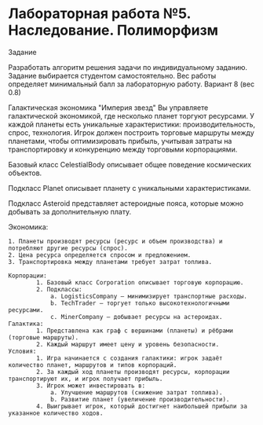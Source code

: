 # Лабораторная работа №5. Наследование. Полиморфизм
Задание

Разработать алгоритм решения задачи по индивидуальному заданию. Задание выбирается студентом самостоятельно. Вес работы определяет минимальный балл за лабораторную работу. Вариант 8 (вес 0.8)

Галактическая экономика "Империя звезд"
Вы управляете галактической экономикой, где несколько планет торгуют ресурсами. У каждой планеты есть уникальные характеристики: производительность, спрос, технология. Игрок должен построить торговые маршруты между планетами, чтобы оптимизировать прибыль, учитывая затраты на транспортировку и конкуренцию между торговыми корпорациями.
    
Базовый класс CelestialBody описывает общее поведение космических объектов.
    
Подкласс Planet описывает планету с уникальными характеристиками.
    
Подкласс Asteroid представляет астероидные пояса, которые можно добывать за дополнительную плату.
    
Экономика:

    1. Планеты производят ресурсы (ресурс и объем производства) и потребляют другие ресурсы (спрос).
    2. Цена ресурса определяется спросом и предложением.
    3. Транспортировка между планетами требует затрат топлива.
          
    Корпорации:
            1. Базовый класс Corporation описывает торговую корпорацию.
            2. Подклассы:
                a. LogisticsCompany — минимизирует транспортные расходы.
                b. TechTrader — торгует только высокотехнологичными ресурсами.
                c. MinerCompany — добывает ресурсы на астероидах.
    Галактика:
            1. Представлена как граф с вершинами (планеты) и рёбрами (торговые маршруты).
            2. Каждый маршрут имеет цену и уровень безопасности.
    Условия:
            1. Игра начинается с создания галактики: игрок задаёт количество планет, маршрутов и типов корпораций.
            2. За каждый ход планеты производят ресурсы, корпорации транспортируют их, и игрок получает прибыль.
            3. Игрок может инвестировать в:
                a. Улучшение маршрутов (снижение затрат топлива).
                b. Развитие планет (увеличение производительности).
            4. Выигрывает игрок, который достигнет наибольшей прибыли за указанное количество ходов.
